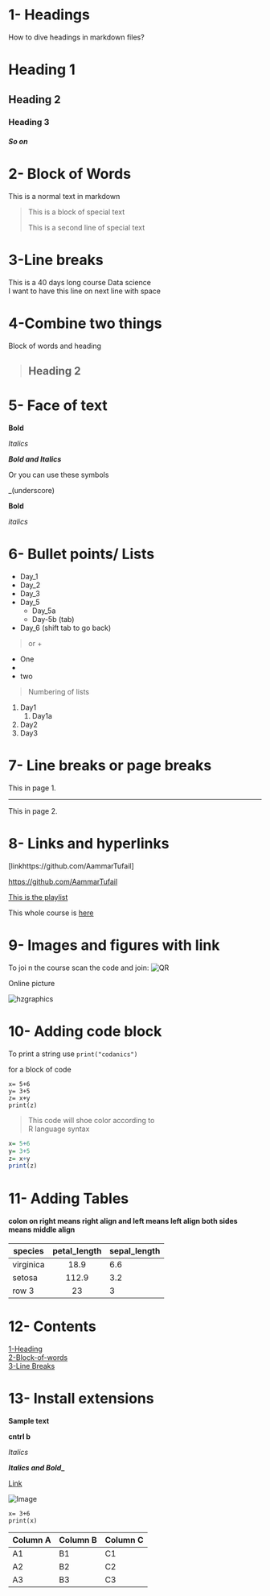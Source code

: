 # 1- Headings

How to dive headings in markdown files?
# Heading 1
## Heading 2
### Heading 3
##### So on


# 2- Block of Words
This is a normal text in markdown

>This is a block of special text
>
>This is a second line of special text

# 3-Line breaks

This is a 40 days long course Data science \
I want to have this line on next line with space

# 4-Combine two things

Block of words and heading

> ## Heading 2



# 5- Face of text

**Bold**

*Italics*

***Bold and Italics***

Or you can use these symbols

_(underscore)

__Bold__

_italics_

# 6- Bullet points/ Lists

- Day_1
- Day_2
- Day_3
- Day_5
  - Day_5a
  - Day-5b    (tab)
- Day_6 (shift tab to go back)
  
> or +
+ One
+ 
+ two



> Numbering of lists

1. Day1
    1. Day1a
2. Day2
3. Day3


# 7- Line breaks or page breaks

This in page 1.

--- 
This in page 2.

# 8- Links and hyperlinks

[linkhttps://github.com/AammarTufail]

<https://github.com/AammarTufail>


[This is the playlist](https://github.com/AammarTufail)

[codanics]:https://github.com/AammarTufail

This whole course is [here][codanics]

# 9- Images and figures with link

To joi n the course scan the code and join:
![QR](QR.png)

<!--How to commment out a markdown Line-->

Online picture

![hzgraphics](https://www.google.com/url?sa=i&url=https%3A%2F%2Fwww.behance.net%2Fhz_graphics&psig=AOvVaw34nT9_RuMuj9mHB9GAVGgm&ust=1681660886167000&source=images&cd=vfe&ved=0CBEQjRxqFwoTCJiU45ChrP4CFQAAAAAdAAAAABAE)

# 10- Adding code block
To print a string use `print("codanics")`

for a block of code

``` 
x= 5+6
y= 3+5
z= x+y
print(z)
```

>This code will shoe color according to \
R language syntax

```R
x= 5+6
y= 3+5
z= x+y
print(z)
```

# 11- Adding Tables
#### colon on right  means right align and left means left align both sides means middle align

| species | petal_length | sepal_length |
| ------- | :------------: |:--------------|
| virginica | 18.9 | 6.6
| setosa | 112.9 | 3.2
| row 3 | 23 | 3

# 12- Contents

[1-Heading](#1--headings)\
[2-Block-of-words](#2--block-of-words)\
[3-Line Breaks](#3-line-breaks)

# 13- Install extensions

**Sample text**

**cntrl b**

_Italics_

**_Italics and Bold__**

[Link](https://www.youtube.com/watch?v=V5Pk5qvRo7A)

![Image](QR.png)

```
x= 3+6
print(x)
```


Column A | Column B | Column C
---------|----------|---------
 A1 | B1 | C1
 A2 | B2 | C2
 A3 | B3 | C3
